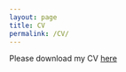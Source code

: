 ```yaml
---
layout: page
title: CV
permalink: /CV/
---
```


Please download my CV [here](assets/CV_JingkaiYan.pdf)

